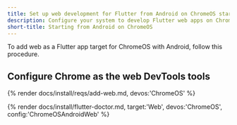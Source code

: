 ```yaml
---
title: Set up web development for Flutter from Android on ChromeOS start
description: Configure your system to develop Flutter web apps on ChromeOS.
short-title: Starting from Android on ChromeOS
---
```


To add web as a Flutter app target for ChromeOS with Android,
follow this procedure.

## Configure Chrome as the web DevTools tools

{% render docs/install/reqs/add-web.md, devos:'ChromeOS' %}

{% render docs/install/flutter-doctor.md, target:'Web', devos:'ChromeOS', config:'ChromeOSAndroidWeb' %}
